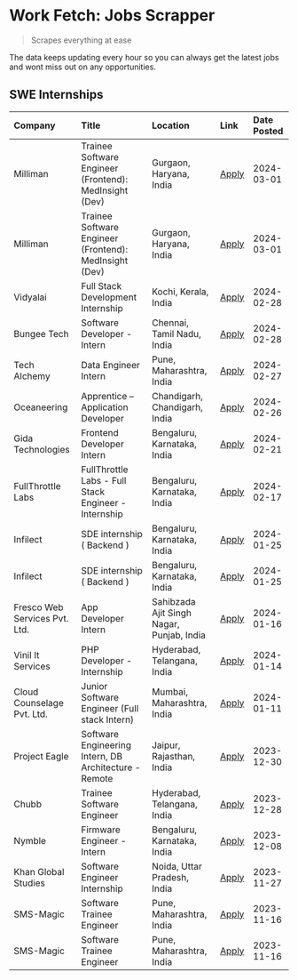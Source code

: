 # Work Fetch: Jobs Scrapper
> Scrapes everything at ease

The data keeps updating every hour so you can always get the latest jobs and wont miss out on any opportunities.

## SWE Internships
<!--START_SECTION:workfetch-->
| Company                       | Title                                                  | Location                                  | Link                                                                                                                                                                                                                                                                     | Date Posted   |
|:------------------------------|:-------------------------------------------------------|:------------------------------------------|:-------------------------------------------------------------------------------------------------------------------------------------------------------------------------------------------------------------------------------------------------------------------------|:--------------|
| Milliman                      | Trainee Software Engineer (Frontend): MedInsight (Dev) | Gurgaon, Haryana, India                   | [Apply](https://in.linkedin.com/jobs/view/trainee-software-engineer-frontend-medinsight-dev-at-milliman-3792874280?refId=EgRJDyn0%2B0w0qAvgKCMhGA%3D%3D&trackingId=rOXEdbuZOR%2FeVQxnAXGuXg%3D%3D&position=24&pageNum=0&trk=public_jobs_jserp-result_search-card)        | 2024-03-01    |
| Milliman                      | Trainee Software Engineer (Frontend): MedInsight (Dev) | Gurgaon, Haryana, India                   | [Apply](https://in.linkedin.com/jobs/view/trainee-software-engineer-frontend-medinsight-dev-at-milliman-3792874280?refId=vV3klN31LEv2WXA7%2B2WRyQ%3D%3D&trackingId=PdwAWV47KyGuzD9JYuoUvA%3D%3D&position=7&pageNum=1&trk=public_jobs_jserp-result_search-card)           | 2024-03-01    |
| Vidyalai                      | Full Stack Development Internship                      | Kochi, Kerala, India                      | [Apply](https://in.linkedin.com/jobs/view/full-stack-development-internship-at-vidyalai-3837522186?refId=EgRJDyn0%2B0w0qAvgKCMhGA%3D%3D&trackingId=tFo9cg43MDJ4SF5bTIYFUQ%3D%3D&position=13&pageNum=0&trk=public_jobs_jserp-result_search-card)                          | 2024-02-28    |
| Bungee Tech                   | Software Developer - Intern                            | Chennai, Tamil Nadu, India                | [Apply](https://in.linkedin.com/jobs/view/software-developer-intern-at-bungee-tech-3842220746?refId=vV3klN31LEv2WXA7%2B2WRyQ%3D%3D&trackingId=ezztSM1XdseDc6twkJkjPA%3D%3D&position=5&pageNum=1&trk=public_jobs_jserp-result_search-card)                                | 2024-02-28    |
| Tech Alchemy                  | Data Engineer Intern                                   | Pune, Maharashtra, India                  | [Apply](https://in.linkedin.com/jobs/view/data-engineer-intern-at-tech-alchemy-3841574246?refId=vV3klN31LEv2WXA7%2B2WRyQ%3D%3D&trackingId=WOb9GVRbEpyWtPqcKU4wqQ%3D%3D&position=25&pageNum=1&trk=public_jobs_jserp-result_search-card)                                   | 2024-02-27    |
| Oceaneering                   | Apprentice – Application Developer                     | Chandigarh, Chandigarh, India             | [Apply](https://in.linkedin.com/jobs/view/apprentice-%E2%80%93-application-developer-at-oceaneering-3834879178?refId=EgRJDyn0%2B0w0qAvgKCMhGA%3D%3D&trackingId=TSpeYPXqf3ADE7cAT3gJCg%3D%3D&position=18&pageNum=0&trk=public_jobs_jserp-result_search-card)              | 2024-02-26    |
| Gida Technologies             | Frontend Developer Intern                              | Bengaluru, Karnataka, India               | [Apply](https://in.linkedin.com/jobs/view/frontend-developer-intern-at-gida-technologies-3836040945?refId=EgRJDyn0%2B0w0qAvgKCMhGA%3D%3D&trackingId=6Gb6A%2BzzmVWXgY5gHzRzng%3D%3D&position=17&pageNum=0&trk=public_jobs_jserp-result_search-card)                       | 2024-02-21    |
| FullThrottle Labs             | FullThrottle Labs - Full Stack Engineer - Internship   | Bengaluru, Karnataka, India               | [Apply](https://in.linkedin.com/jobs/view/fullthrottle-labs-full-stack-engineer-internship-at-fullthrottle-labs-3829636016?refId=EgRJDyn0%2B0w0qAvgKCMhGA%3D%3D&trackingId=f6wuHIGUAfm6Qy87AuStZQ%3D%3D&position=6&pageNum=0&trk=public_jobs_jserp-result_search-card)   | 2024-02-17    |
| Infilect                      | SDE internship ( Backend )                             | Bengaluru, Karnataka, India               | [Apply](https://in.linkedin.com/jobs/view/sde-internship-backend-at-infilect-3815120558?refId=EgRJDyn0%2B0w0qAvgKCMhGA%3D%3D&trackingId=q3f9Ffy%2FmfH6xXphDCp0dw%3D%3D&position=9&pageNum=0&trk=public_jobs_jserp-result_search-card)                                    | 2024-01-25    |
| Infilect                      | SDE internship ( Backend )                             | Bengaluru, Karnataka, India               | [Apply](https://in.linkedin.com/jobs/view/sde-internship-backend-at-infilect-3815120558?refId=vV3klN31LEv2WXA7%2B2WRyQ%3D%3D&trackingId=o4ysMnDdRO6fnD2ccUzCpQ%3D%3D&position=4&pageNum=1&trk=public_jobs_jserp-result_search-card)                                      | 2024-01-25    |
| Fresco Web Services Pvt. Ltd. | App Developer Intern                                   | Sahibzada Ajit Singh Nagar, Punjab, India | [Apply](https://in.linkedin.com/jobs/view/app-developer-intern-at-fresco-web-services-pvt-ltd-3809225736?refId=vV3klN31LEv2WXA7%2B2WRyQ%3D%3D&trackingId=QVRec7wxP0dvzBTuGUOrkw%3D%3D&position=20&pageNum=1&trk=public_jobs_jserp-result_search-card)                    | 2024-01-16    |
| Vinil It Services             | PHP Developer - Internship                             | Hyderabad, Telangana, India               | [Apply](https://in.linkedin.com/jobs/view/php-developer-internship-at-vinil-it-services-3802010061?refId=vV3klN31LEv2WXA7%2B2WRyQ%3D%3D&trackingId=NJ04C3hFkVwti1Utb4x%2F%2FQ%3D%3D&position=2&pageNum=1&trk=public_jobs_jserp-result_search-card)                       | 2024-01-14    |
| Cloud Counselage Pvt. Ltd.    | Junior Software Engineer (Full stack Intern)           | Mumbai, Maharashtra, India                | [Apply](https://in.linkedin.com/jobs/view/junior-software-engineer-full-stack-intern-at-cloud-counselage-pvt-ltd-3803132814?refId=EgRJDyn0%2B0w0qAvgKCMhGA%3D%3D&trackingId=XZWxvPV5fIURBvcnfut4EQ%3D%3D&position=14&pageNum=0&trk=public_jobs_jserp-result_search-card) | 2024-01-11    |
| Project Eagle                 | Software Engineering Intern, DB Architecture - Remote  | Jaipur, Rajasthan, India                  | [Apply](https://in.linkedin.com/jobs/view/software-engineering-intern-db-architecture-remote-at-project-eagle-3814009675?refId=EgRJDyn0%2B0w0qAvgKCMhGA%3D%3D&trackingId=P4vmMRkt%2BJuXb8ffS5bnqg%3D%3D&position=7&pageNum=0&trk=public_jobs_jserp-result_search-card)   | 2023-12-30    |
| Chubb                         | Trainee Software Engineer                              | Hyderabad, Telangana, India               | [Apply](https://in.linkedin.com/jobs/view/trainee-software-engineer-at-chubb-3811550279?refId=vV3klN31LEv2WXA7%2B2WRyQ%3D%3D&trackingId=bGMlXJ7S1B%2BejSms8cj4kA%3D%3D&position=22&pageNum=1&trk=public_jobs_jserp-result_search-card)                                   | 2023-12-28    |
| Nymble                        | Firmware Engineer - Intern                             | Bengaluru, Karnataka, India               | [Apply](https://in.linkedin.com/jobs/view/firmware-engineer-intern-at-nymble-3796970068?refId=vV3klN31LEv2WXA7%2B2WRyQ%3D%3D&trackingId=LjjhodDsZglskEBv9vwkYw%3D%3D&position=19&pageNum=1&trk=public_jobs_jserp-result_search-card)                                     | 2023-12-08    |
| Khan Global Studies           | Software Engineer Internship                           | Noida, Uttar Pradesh, India               | [Apply](https://in.linkedin.com/jobs/view/software-engineer-internship-at-khan-global-studies-3766942197?refId=EgRJDyn0%2B0w0qAvgKCMhGA%3D%3D&trackingId=%2FmdG4oeLRH3%2BGUI373kSgw%3D%3D&position=2&pageNum=0&trk=public_jobs_jserp-result_search-card)                 | 2023-11-27    |
| SMS-Magic                     | Software Trainee Engineer                              | Pune, Maharashtra, India                  | [Apply](https://in.linkedin.com/jobs/view/software-trainee-engineer-at-sms-magic-3761409781?refId=EgRJDyn0%2B0w0qAvgKCMhGA%3D%3D&trackingId=plYe2davhh3%2F5%2FGlFU6Gkg%3D%3D&position=21&pageNum=0&trk=public_jobs_jserp-result_search-card)                             | 2023-11-16    |
| SMS-Magic                     | Software Trainee Engineer                              | Pune, Maharashtra, India                  | [Apply](https://in.linkedin.com/jobs/view/software-trainee-engineer-at-sms-magic-3761409781?refId=vV3klN31LEv2WXA7%2B2WRyQ%3D%3D&trackingId=Pd2Mfl3A9MXW7G1tp1rT9w%3D%3D&position=13&pageNum=1&trk=public_jobs_jserp-result_search-card)                                 | 2023-11-16    |
<!--END_SECTION:workfetch-->
